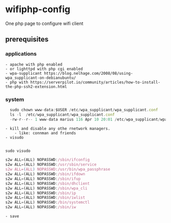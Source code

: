 # wifiphp-config
One php page to configure wifi client

## prerequisites
### applications
    - apache with php enabled
    - or lighttpd with php cgi enabled
    - wpa-supplicant https://blog.nelhage.com/2008/08/using-wpa_supplicant-on-debianubuntu/
    - php with https://serverpilot.io/community/articles/how-to-install-the-php-ssh2-extension.html
    
### system

```javascript
  sudo chown www-data:$USER /etc/wpa_supplicant/wpa_supplicant.conf
  ls -l  /etc/wpa_supplicant/wpa_supplicant.conf
  -rw-r--r-- 1 www-data marius 116 Apr 10 20:01 /etc/wpa_supplicant/wpa_supplicant.conf
```
    - kill and disable any othe rnetwork managers.
        - like: connman and friends
    - visudo
    
```javascript

sudo visudo

s2w ALL=(ALL) NOPASSWD:/sbin/ifconfig
s2w ALL=(ALL) NOPASSWD:/usr/sbin/service
s2w ALL=(ALL) NOPASSWD:/usr/bin/wpa_passphrase
s2w ALL=(ALL) NOPASSWD:/sbin/ifdown
s2w ALL=(ALL) NOPASSWD:/sbin/ifup
s2w ALL=(ALL) NOPASSWD:/sbin/dhclient
s2w ALL=(ALL) NOPASSWD:/sbin/wpa_cli
s2w ALL=(ALL) NOPASSWD:/sbin/ip
s2w ALL=(ALL) NOPASSWD:/sbin/iwlist
s2w ALL=(ALL) NOPASSWD:/bin/systemctl
s2w ALL=(ALL) NOPASSWD:/sbin/iw


```
    - save
    
        


